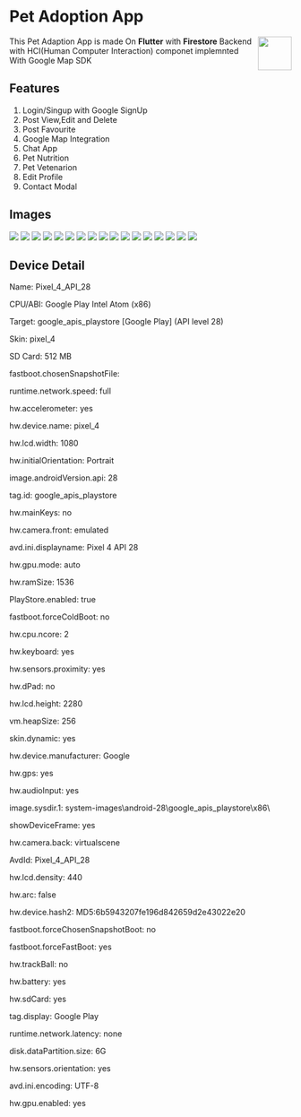 # Pet Adoption App 
<img src="./img/cat.png" align="right" height="60" />

This Pet Adaption App is made On **Flutter** with **Firestore** Backend with 
HCI(Human Computer Interaction) componet implemnted With Google Map SDK

## Features

1. Login/Singup with Google SignUp
2. Post View,Edit and Delete
3. Post Favourite
4. Google Map Integration
5. Chat App
6. Pet Nutrition
7. Pet Vetenarion
8. Edit Profile
9. Contact Modal

## Images

  <img src="./img/login.png">
  <img src="./img/signup.png">
  <img src="./img/home.png">
  <img src="./img/post.png">
  <img src="./img/dialog.png">
  <img src="./img/create_or_edit_post.png">
  <img src="./img/location_selector.png">
  <img src="./img/dialogbox.png">
  <img src="./img/mypost.png">
  <img src="./img/vet.png">
  <img src="./img/vet_post.png">
  <img src="./img/nutrition.png">
  <img src="./img/nutrition_post.png">
  <img src="./img/contact_page.png">
  <img src="./img/chat.png">
  <img src="./img/contact_modal.png">
  <img src="./img/edit_profile.png">

## Device Detail

Name: Pixel_4_API_28

CPU/ABI: Google Play Intel Atom (x86)

Target: google_apis_playstore [Google Play] (API level 28)

Skin: pixel_4

SD Card: 512 MB

fastboot.chosenSnapshotFile: 

runtime.network.speed: full

hw.accelerometer: yes

hw.device.name: pixel_4

hw.lcd.width: 1080

hw.initialOrientation: Portrait

image.androidVersion.api: 28

tag.id: google_apis_playstore

hw.mainKeys: no

hw.camera.front: emulated

avd.ini.displayname: Pixel 4 API 28

hw.gpu.mode: auto

hw.ramSize: 1536

PlayStore.enabled: true

fastboot.forceColdBoot: no

hw.cpu.ncore: 2

hw.keyboard: yes

hw.sensors.proximity: yes

hw.dPad: no

hw.lcd.height: 2280

vm.heapSize: 256

skin.dynamic: yes

hw.device.manufacturer: Google

hw.gps: yes

hw.audioInput: yes

image.sysdir.1: system-images\android-28\google_apis_playstore\x86\

showDeviceFrame: yes

hw.camera.back: virtualscene

AvdId: Pixel_4_API_28

hw.lcd.density: 440

hw.arc: false

hw.device.hash2: MD5:6b5943207fe196d842659d2e43022e20

fastboot.forceChosenSnapshotBoot: no

fastboot.forceFastBoot: yes

hw.trackBall: no

hw.battery: yes

hw.sdCard: yes

tag.display: Google Play

runtime.network.latency: none

disk.dataPartition.size: 6G

hw.sensors.orientation: yes

avd.ini.encoding: UTF-8

hw.gpu.enabled: yes